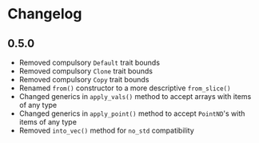 
# Changelog

## 0.5.0

- Removed compulsory ```Default``` trait bounds
- Removed compulsory ```Clone``` trait bounds
- Removed compulsory ```Copy``` trait bounds
- Renamed ```from()``` constructor to a more descriptive ```from_slice()```
- Changed generics in ```apply_vals()``` method to accept arrays with items of any type
- Changed generics in ```apply_point()``` method to accept ```PointND```'s with items of any type
- Removed ```into_vec()``` method for ```no_std``` compatibility

